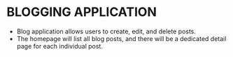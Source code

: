 # BLOGGING APPLICATION
- Blog application allows users to create, edit, and delete posts. 
- The homepage will list all blog posts, and there will be a dedicated detail page for each individual post.

